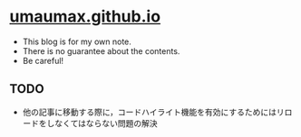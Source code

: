 # [umaumax.github.io]( https://umaumax.github.io/ )

* This blog is for my own note.
* There is no guarantee about the contents.
* Be careful!

## TODO
* 他の記事に移動する際に，コードハイライト機能を有効にするためにはリロードをしなくてはならない問題の解決

<!--
## how to update this blog (only for me)
```
cd .contents
# pgrep -lf gitbook and if not exist
./.daemon.sh
# access to localhost:4000
# to update
./.build.sh
```

-->
